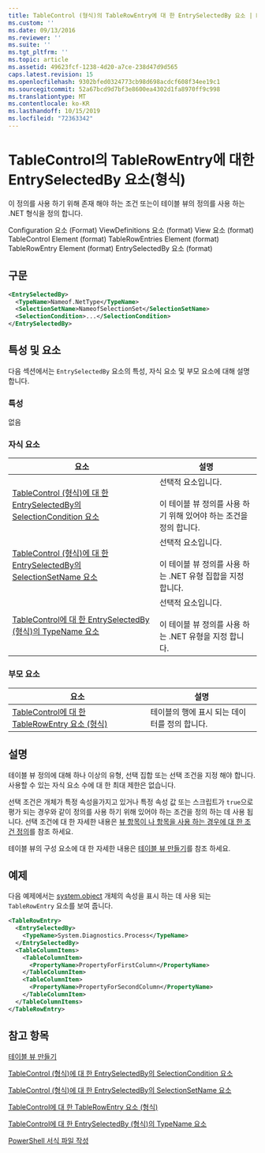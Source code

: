 ```yaml
---
title: TableControl (형식)의 TableRowEntry에 대 한 EntrySelectedBy 요소 | Microsoft Docs
ms.custom: ''
ms.date: 09/13/2016
ms.reviewer: ''
ms.suite: ''
ms.tgt_pltfrm: ''
ms.topic: article
ms.assetid: 49623fcf-1238-4d20-a7ce-238d47d9d565
caps.latest.revision: 15
ms.openlocfilehash: 9302bfed0324773cb98d698acdcf608f34ee19c1
ms.sourcegitcommit: 52a67bcd9d7bf3e8600ea4302d1fa8970ff9c998
ms.translationtype: MT
ms.contentlocale: ko-KR
ms.lasthandoff: 10/15/2019
ms.locfileid: "72363342"
---
```

# <a name="entryselectedby-element-for-tablerowentry--for-tablecontrol-format"></a>TableControl의 TableRowEntry에 대한 EntrySelectedBy 요소(형식)

이 정의를 사용 하기 위해 존재 해야 하는 조건 또는이 테이블 뷰의 정의를 사용 하는 .NET 형식을 정의 합니다.

Configuration 요소 (Format) ViewDefinitions 요소 (format) View 요소 (format) TableControl Element (format) TableRowEntries Element (format) TableRowEntry Element (format) EntrySelectedBy 요소 (format)

## <a name="syntax"></a>구문

```xml
<EntrySelectedBy>
  <TypeName>Nameof.NetType</TypeName>
  <SelectionSetName>NameofSelectionSet</SelectionSetName>
  <SelectionCondition>...</SelectionCondition>
</EntrySelectedBy>
```

## <a name="attributes-and-elements"></a>특성 및 요소

다음 섹션에서는 `EntrySelectedBy` 요소의 특성, 자식 요소 및 부모 요소에 대해 설명 합니다.

### <a name="attributes"></a>특성

없음

### <a name="child-elements"></a>자식 요소

|요소|설명|
|-------------|-----------------|
|[TableControl (형식)에 대 한 EntrySelectedBy의 SelectionCondition 요소](./selectioncondition-element-for-entryselectedby-for-tablecontrol-format.md)|선택적 요소입니다.<br /><br /> 이 테이블 뷰 정의를 사용 하기 위해 있어야 하는 조건을 정의 합니다.|
|[TableControl (형식)에 대 한 EntrySelectedBy의 SelectionSetName 요소](./selectionsetname-element-for-entryselectedby-for-tablecontrol-format.md)|선택적 요소입니다.<br /><br /> 이 테이블 뷰 정의를 사용 하는 .NET 유형 집합을 지정 합니다.|
|[TableControl에 대 한 EntrySelectedBy (형식)의 TypeName 요소](./typename-element-for-entryselectedby-for-tablecontrol-format.md)|선택적 요소입니다.<br /><br /> 이 테이블 뷰 정의를 사용 하는 .NET 유형을 지정 합니다.|

### <a name="parent-elements"></a>부모 요소

|요소|설명|
|-------------|-----------------|
|[TableControl에 대 한 TableRowEntry 요소 (형식)](./tablerowentry-element-for-tablerowentries-for-tablecontrol-format.md)|테이블의 행에 표시 되는 데이터를 정의 합니다.|

## <a name="remarks"></a>설명

테이블 뷰 정의에 대해 하나 이상의 유형, 선택 집합 또는 선택 조건을 지정 해야 합니다. 사용할 수 있는 자식 요소 수에 대 한 최대 제한은 없습니다.

선택 조건은 개체가 특정 속성을가지고 있거나 특정 속성 값 또는 스크립트가 `true`으로 평가 되는 경우와 같이 정의를 사용 하기 위해 있어야 하는 조건을 정의 하는 데 사용 됩니다. 선택 조건에 대 한 자세한 내용은 [뷰 항목이 나 항목을 사용 하는 경우에 대 한 조건 정의](./defining-conditions-for-displaying-data.md)를 참조 하세요.

테이블 뷰의 구성 요소에 대 한 자세한 내용은 [테이블 뷰 만들기](./creating-a-table-view.md)를 참조 하세요.

## <a name="example"></a>예제

다음 예제에서는 [system.object](/dotnet/api/System.Diagnostics.Process) 개체의 속성을 표시 하는 데 사용 되는 `TableRowEntry` 요소를 보여 줍니다.

```xml
<TableRowEntry>
  <EntrySelectedBy>
    <TypeName>System.Diagnostics.Process</TypeName>
  </EntrySelectedBy>
  <TableColumnItems>
    <TableColumnItem>
      <PropertyName>PropertyForFirstColumn</PropertyName>
    </TableColumnItem>
    <TableColumnItem>
      <PropertyName>PropertyForSecondColumn</PropertyName>
    </TableColumnItem>
  </TableColumnItems>
</TableRowEntry>
```

## <a name="see-also"></a>참고 항목

[테이블 뷰 만들기](./creating-a-table-view.md)

[TableControl (형식)에 대 한 EntrySelectedBy의 SelectionCondition 요소](./selectioncondition-element-for-entryselectedby-for-tablecontrol-format.md)

[TableControl (형식)에 대 한 EntrySelectedBy의 SelectionSetName 요소](./selectionsetname-element-for-entryselectedby-for-tablecontrol-format.md)

[TableControl에 대 한 TableRowEntry 요소 (형식)](./tablerowentry-element-for-tablerowentries-for-tablecontrol-format.md)

[TableControl에 대 한 EntrySelectedBy (형식)의 TypeName 요소](./typename-element-for-entryselectedby-for-tablecontrol-format.md)

[PowerShell 서식 파일 작성](./writing-a-powershell-formatting-file.md)
